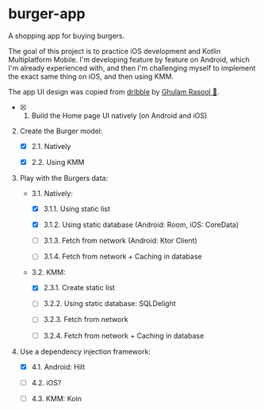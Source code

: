 # burger-app

A shopping app for buying burgers.

The goal of this project is to practice iOS development and Kotlin Multiplatform Mobile. I'm
developing feature by feature on Android, which I'm already experienced with, and then I'm
challenging myself to implement the exact same thing on iOS, and then using KMM.

The app UI design was copied
from [dribble](https://dribbble.com/shots/14952712-Food-Mobile-App-Design/attachments/6670047?mode=media)
by [Ghulam Rasool 🚀](https://dribbble.com/ghulaam-rasool).

- [X] 1. Build the Home page UI natively (on Android and iOS)

2. Create the Burger model:

    - [X] 2.1. Natively

    - [X] 2.2. Using KMM

3. Play with the Burgers data:

    - 3.1. Natively:

        - [X] 3.1.1. Using static list

        - [X] 3.1.2. Using static database (Android: Room, iOS: CoreData)

        - [ ] 3.1.3. Fetch from network (Android: Ktor Client)

        - [ ] 3.1.4. Fetch from network + Caching in database

    - 3.2. KMM:

        - [X] 2.3.1. Create static list

        - [ ] 3.2.2. Using static database: SQLDelight

        - [ ] 3.2.3. Fetch from network

        - [ ] 3.2.4. Fetch from network + Caching in database

4. Use a dependency injection framework:

    - [X] 4.1. Android: Hilt

    - [ ] 4.2. iOS?

    - [ ] 4.3. KMM: Koin